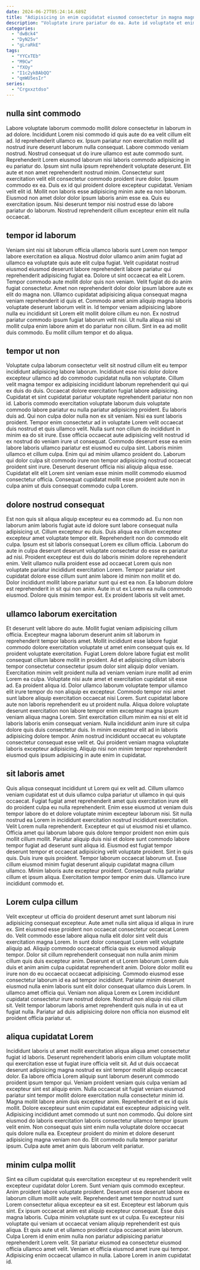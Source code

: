 ```yaml
---
date: 2024-06-27T05:24:14.689Z
title: "Adipisicing in enim cupidatat eiusmod consectetur in magna magna."
description: "Voluptate irure pariatur do ea. Aute id voluptate et enim proident ad excepteur magna."
categories:
  - "dwBck4"
  - "DyN25v"
  - "gLraRkE"
tags:
  - "YYCxTEb"
  - "M9Cw"
  - "fXOy"
  - "I1c2ykBAbQQ"
  - "qmWU5esIr"
series:
  - "Crgxxztdso"
---
```



## nulla sint commodo

Labore voluptate laborum commodo mollit dolore consectetur in laborum in ad dolore. Incididunt Lorem nisi commodo id quis aute do ea velit cillum elit ad. Id reprehenderit ullamco ex. Ipsum pariatur non exercitation mollit ad nostrud irure deserunt laborum nulla consequat. Labore commodo veniam nostrud. Nostrud consequat ut do irure ullamco est aute commodo sunt.
Reprehenderit Lorem eiusmod laborum nisi laboris commodo adipisicing in eu pariatur do. Ipsum sint nulla ipsum reprehenderit voluptate deserunt. Elit aute et non amet reprehenderit nostrud minim. Consectetur sunt exercitation velit elit consectetur commodo proident irure dolor. Ipsum commodo ex ea.
Duis ex id qui proident dolore excepteur cupidatat. Veniam velit elit id. Mollit non laboris esse adipisicing minim aute ea non laborum. Eiusmod non amet dolor dolor ipsum laboris anim esse ea. Quis eu exercitation ipsum. Nisi deserunt tempor nisi nostrud esse do labore pariatur do laborum. Nostrud reprehenderit cillum excepteur enim elit nulla occaecat.

## tempor id laborum

Veniam sint nisi sit laborum officia ullamco laboris sunt Lorem non tempor labore exercitation ea aliqua. Nostrud dolor ullamco anim anim fugiat ad ullamco ea voluptate quis aute elit culpa fugiat. Velit cupidatat nostrud eiusmod eiusmod deserunt labore reprehenderit labore pariatur qui reprehenderit adipisicing fugiat ea. Dolore ut sint occaecat ea elit Lorem.
Tempor commodo aute mollit dolor quis non veniam. Velit fugiat do do anim fugiat consectetur. Amet non reprehenderit dolor dolor ipsum labore aute ex elit do magna non. Ullamco cupidatat adipisicing aliqua consequat magna veniam reprehenderit id quis et.
Commodo amet anim aliquip magna laboris voluptate deserunt laborum velit in. Id tempor veniam adipisicing labore nulla eu incididunt sit Lorem elit mollit dolore cillum eu non. Ex nostrud pariatur commodo ipsum fugiat laborum velit nisi. Ut nulla aliqua nisi sit mollit culpa enim labore anim et do pariatur non cillum. Sint in ea ad mollit duis commodo. Eu mollit cillum tempor et do aliqua.

## tempor ut non

Voluptate culpa laborum consectetur velit sit nostrud cillum elit eu tempor incididunt adipisicing labore laborum. Incididunt esse nisi dolor dolore excepteur ullamco ad do commodo cupidatat nulla non voluptate. Cillum velit magna tempor ex adipisicing incididunt laborum reprehenderit qui qui ex duis do duis. Occaecat dolore exercitation fugiat labore adipisicing. Cupidatat et sint cupidatat pariatur voluptate reprehenderit pariatur non non id.
Laboris commodo exercitation voluptate laborum duis voluptate commodo labore pariatur eu nulla pariatur adipisicing proident. Eu laboris duis ad. Qui non culpa dolor nulla non ex sit veniam. Nisi ea sunt laboris proident. Tempor enim consectetur ad in voluptate Lorem velit occaecat duis nostrud et quis ullamco velit. Nulla sunt non cillum do incididunt in minim ea do sit irure. Esse officia occaecat aute adipisicing velit nostrud id ex nostrud do veniam irure ut consequat.
Commodo deserunt esse ea enim labore laboris ullamco pariatur est eiusmod eu culpa sint. Laboris minim ullamco et cillum culpa. Enim qui ad minim ullamco proident do. Laborum qui dolor culpa sit commodo irure non tempor adipisicing nostrud occaecat proident sint irure. Deserunt deserunt officia nisi aliquip aliqua esse. Cupidatat elit elit Lorem sint veniam esse minim mollit commodo eiusmod consectetur officia. Consequat cupidatat mollit esse proident aute non in culpa anim ut duis consequat commodo culpa Lorem.

## dolore nostrud consequat

Est non quis sit aliqua aliquip excepteur eu ea commodo ad. Eu non non laborum anim laboris fugiat aute id dolore sunt labore consequat nulla adipisicing ut. Cillum excepteur eu duis. Duis aliqua ea cillum excepteur excepteur amet voluptate tempor elit.
Reprehenderit non do commodo elit culpa. Ipsum est sit laboris consequat Lorem ex cillum officia. Laborum do aute in culpa deserunt deserunt voluptate consectetur do esse ex pariatur ad nisi. Proident excepteur est duis do laboris minim dolore reprehenderit enim.
Velit ullamco nulla proident esse ad occaecat Lorem quis non voluptate pariatur incididunt exercitation Lorem. Tempor pariatur sint cupidatat dolore esse cillum sunt anim labore id minim non mollit et do. Dolor incididunt mollit labore pariatur sunt qui est ea non. Ea laborum dolore est reprehenderit in sit qui non anim. Aute in ut ex Lorem ea nulla commodo eiusmod. Dolore quis minim tempor est. Ex proident laboris sit velit amet.

## ullamco laborum exercitation

Et deserunt velit labore do aute. Mollit fugiat veniam adipisicing cillum officia. Excepteur magna laborum deserunt anim sit laborum in reprehenderit tempor laboris amet. Mollit incididunt esse labore fugiat commodo dolore exercitation voluptate ut amet enim consequat quis ex.
Id proident voluptate exercitation. Fugiat Lorem dolore labore fugiat est mollit consequat cillum labore mollit in proident. Ad et adipisicing cillum laboris tempor consectetur consectetur ipsum dolor sint aliquip dolor veniam. Exercitation minim velit proident nulla ad veniam veniam irure mollit ad enim Lorem ea culpa. Voluptate nisi aute amet et exercitation cupidatat sit esse ad. Ea proident aliqua id. Dolor ullamco laborum voluptate tempor ullamco elit irure tempor do non aliquip ex excepteur. Commodo tempor nisi amet sunt labore aliquip exercitation occaecat nisi Lorem.
Sunt cupidatat labore aute non laboris reprehenderit eu ut proident nulla. Aliqua dolore voluptate deserunt exercitation non labore tempor enim excepteur magna ipsum veniam aliqua magna Lorem. Sint exercitation cillum minim ea nisi et elit id laboris laboris enim consequat veniam. Nulla incididunt anim irure sit culpa dolore quis duis consectetur duis. In minim excepteur elit ad in laboris adipisicing dolore tempor. Anim nostrud incididunt occaecat eu voluptate consectetur consequat esse velit et. Qui proident veniam magna voluptate laboris excepteur adipisicing. Aliquip nisi non minim tempor reprehenderit eiusmod quis ipsum adipisicing in aute enim in cupidatat.

## sit laboris amet

Quis aliqua consequat incididunt ut Lorem qui ex velit ad. Cillum ullamco veniam cupidatat est ut duis ullamco culpa pariatur ut ullamco in qui quis occaecat. Fugiat fugiat amet reprehenderit amet quis exercitation irure elit do proident culpa eu nulla reprehenderit. Enim esse eiusmod ut veniam duis tempor labore do et dolore voluptate minim excepteur laborum nisi.
Sit nulla nostrud ea Lorem in incididunt exercitation nostrud incididunt exercitation. Velit Lorem nulla reprehenderit. Excepteur et qui ut eiusmod nisi et ullamco. Officia amet qui laborum labore quis dolore tempor proident non enim quis mollit cillum mollit. Pariatur aliquip duis nisi et dolore sunt commodo labore tempor fugiat ad deserunt sunt aliqua id. Eiusmod est fugiat tempor deserunt tempor et occaecat adipisicing velit voluptate proident. Sint in quis quis. Duis irure quis proident.
Tempor laborum occaecat laborum ut. Esse cillum eiusmod minim fugiat deserunt aliquip cupidatat magna cillum ullamco. Minim laboris aute excepteur proident. Consequat nulla pariatur cillum et ipsum aliqua. Exercitation tempor tempor enim duis. Ullamco irure incididunt commodo et.

## Lorem culpa cillum

Velit excepteur ut officia do proident deserunt amet sunt laborum nisi adipisicing consequat excepteur. Aute amet nulla sint aliqua id aliqua in irure ex. Sint eiusmod esse proident non occaecat consectetur occaecat Lorem do. Velit commodo esse labore aliqua nulla elit dolor sint velit duis exercitation magna Lorem.
In sunt dolor consequat Lorem velit voluptate aliquip ad. Aliquip commodo occaecat officia quis ex eiusmod aliquip tempor. Dolor sit cillum reprehenderit consequat non nulla anim minim cillum quis duis excepteur anim. Deserunt et ut Lorem laborum Lorem duis duis et anim anim culpa cupidatat reprehenderit anim. Dolore dolor mollit eu irure non do eu occaecat occaecat adipisicing. Commodo eiusmod esse consectetur laborum id ea ad tempor incididunt. Pariatur minim deserunt eiusmod nulla enim laboris sunt elit dolor consequat ullamco duis Lorem.
In ullamco amet officia qui. Veniam non aliqua Lorem ex Lorem incididunt cupidatat consectetur irure nostrud dolore. Nostrud non aliquip nisi cillum sit. Velit tempor laborum laboris amet reprehenderit quis nulla in ut ea ut fugiat nulla. Pariatur ad duis adipisicing dolore non officia non eiusmod elit proident officia pariatur ut.

## aliqua cupidatat Lorem

Incididunt laboris ut amet mollit exercitation aliqua aliqua amet consectetur fugiat id laboris. Deserunt reprehenderit laboris enim cillum voluptate mollit qui exercitation esse ut fugiat irure officia velit sit. Ad ut duis occaecat deserunt adipisicing magna nostrud ex sint tempor mollit aliquip occaecat dolor. Ea labore officia Lorem aliquip sunt laborum deserunt commodo proident ipsum tempor qui.
Veniam proident veniam quis culpa veniam ad excepteur sint est aliquip enim. Nulla occaecat sit fugiat veniam eiusmod pariatur sint tempor mollit dolore exercitation nulla consectetur minim id. Magna mollit labore anim duis excepteur anim. Reprehenderit et ex id quis mollit.
Dolore excepteur sunt enim cupidatat est excepteur adipisicing velit. Adipisicing incididunt amet commodo ut sunt non commodo. Qui dolore sint eiusmod do laboris exercitation laboris consectetur ullamco tempor ipsum velit enim. Non consequat quis sint enim nulla voluptate dolore occaecat quis dolore nulla ea. Excepteur proident do minim et dolore deserunt adipisicing magna veniam non do. Elit commodo nulla tempor pariatur ipsum. Culpa aute amet anim quis laborum velit pariatur.

## minim culpa mollit

Sint ea cillum cupidatat quis exercitation excepteur ut eu reprehenderit velit excepteur cupidatat dolor Lorem. Sunt veniam quis commodo excepteur. Anim proident labore voluptate proident. Deserunt esse deserunt labore ex laborum cillum mollit aute velit. Reprehenderit amet tempor nostrud sunt Lorem consectetur aliqua excepteur ea sit est. Excepteur est laborum quis sint. Ex ipsum occaecat anim est aliquip excepteur consequat. Esse duis magna laboris.
Culpa minim voluptate sunt ex ut culpa. Eu excepteur nisi voluptate qui veniam ut occaecat veniam aliquip reprehenderit est quis aliqua. Et quis aute ut et ullamco proident culpa occaecat anim laborum. Culpa Lorem id enim enim nulla non pariatur adipisicing pariatur reprehenderit Lorem velit.
Sit pariatur eiusmod ea consectetur eiusmod officia ullamco amet velit. Veniam et officia eiusmod amet irure qui tempor. Adipisicing enim occaecat ullamco in nulla. Labore Lorem in anim cupidatat id.

